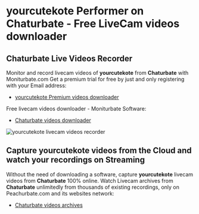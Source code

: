 # yourcutekote Performer on Chaturbate - Free LiveCam videos downloader

## Chaturbate Live Videos Recorder

Monitor and record livecam videos of **yourcutekote** from **Chaturbate** with Moniturbate.com
Get a premium trial for free by just and only registering with your Email address:
* [yourcutekote Premium videos downloader](https://moniturbate.com/request-demo-licence-key.html)

Free livecam videos downloader - Moniturbate Software:
* [Chaturbate videos downloader](https://moniturbate.com/moniturbate-download-software.html)

![yourcutekote livecam videos recorder](https://peachurnet.com/templates/moniturbate-software.png)


## Capture yourcutekote videos from the Cloud and watch your recordings on Streaming

Without the need of downloading a software, capture **yourcutekote** livecam videos from **Chaturbate** 100% online.
Watch Livecam archives from **Chaturbate** unlimitedly from thousands of existing recordings, only on Peachurbate.com and its websites network:
* [Chaturbate videos archives](https://peachurnet.com/)